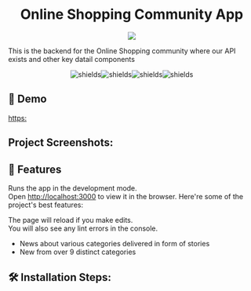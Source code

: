 # 
<h1 align="center">Online Shopping Community App</h1>

<p align="center"><img src="https://socialify.git.ci/Okubasufrank/online-shopping-community/image?font=Bitter&language=1&name=1&pattern=Floating%20Cogs&stargazers=1&theme=Light"></p>

This is the backend for the Online Shopping community where our API exists and other key datail components

<p align="center"><img src="https://img.shields.io/github/issues/Aimkeys-Sir/online-shopping-community" alt="shields"><img src="https://img.shields.io/github/forks/Aimkeys-Sir/online-shopping-community" alt="shields"><img src="https://img.shields.io/github/stars/Aimkeys-Sir/online-shopping-community" alt="shields"><img src="https://img.shields.io/github/license/Aimkeys-Sir/online-shopping-community" alt="shields"></p>

<h2>🚀 Demo</h2>

[https:](https:)

<h2>Project Screenshots:</h2>

<h2>🧐 Features</h2>

Runs the app in the development mode.\
Open [http://localhost:3000](http://localhost:3000) to view it in the browser.
Here're some of the project's best features:

The page will reload if you make edits.\
You will also see any lint errors in the console.
*   News about various categories delivered in form of stories
*   New from over 9 distinct categories

<h2>🛠️ Installation Steps:</h2>